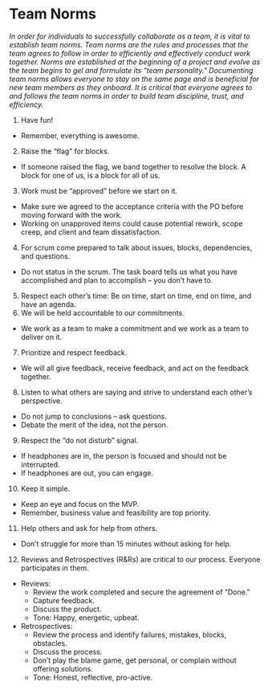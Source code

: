 # Team Norms

_In order for individuals to successfully collaborate as a team, it is vital to establish team norms. Team norms are the rules and processes that the team agrees to follow in order to efficiently and effectively conduct work together. Norms are established at the beginning of a project and evolve as the team begins to gel and formulate its "team personality." Documenting team norms allows everyone to stay on the same page and is beneficial for new team members as they onboard. It is critical that everyone agrees to and follows the team norms in order to build team discipline, trust, and efficiency._

1.	Have fun! 
  * Remember, everything is awesome.
2.	Raise the “flag” for blocks. 
  * If someone raised the flag, we band together to resolve the block. A block for one of us, is a block for all of us.
3.	Work must be “approved” before we start on it.
  * Make sure we agreed to the acceptance criteria with the PO before moving forward with the work.
  * Working on unapproved items could cause potential rework, scope creep, and client and team dissatisfaction. 
4.	For scrum come prepared to talk about issues, blocks, dependencies, and questions.
  * Do not status in the scrum. The task board tells us what you have accomplished and plan to accomplish – you don’t have to.
5.	Respect each other’s time: Be on time, start on time, end on time, and have an agenda.
6.	We will be held accountable to our commitments. 
  * We work as a team to make a commitment and we work as a team to deliver on it. 
7.	Prioritize and respect feedback.
  * We will all give feedback, receive feedback, and act on the feedback together. 
8.	Listen to what others are saying and strive to understand each other’s perspective. 
  * Do not jump to conclusions – ask questions. 
  * Debate the merit of the idea, not the person.
9.	Respect the “do not disturb” signal. 
  * If headphones are in, the person is focused and should not be interrupted. 
  * If headphones are out, you can engage.
10.	Keep it simple. 
  * Keep an eye and focus on the MVP.
  * Remember, business value and feasibility are top priority.
11.	Help others and ask for help from others.
  * Don’t struggle for more than 15 minutes without asking for help. 
12.	Reviews and Retrospectives (R&Rs) are critical to our process. Everyone participates in them.
  * Reviews: 
    - Review the work completed and secure the agreement of “Done.”
    - Capture feedback.
    - Discuss the product.
    - Tone: Happy, energetic, upbeat.
  * Retrospectives:
    - Review the process and identify failures, mistakes, blocks, obstacles.
    - Discuss the process.
    - Don’t play the blame game, get personal, or complain without offering solutions.
    - Tone: Honest, reflective, pro-active.
